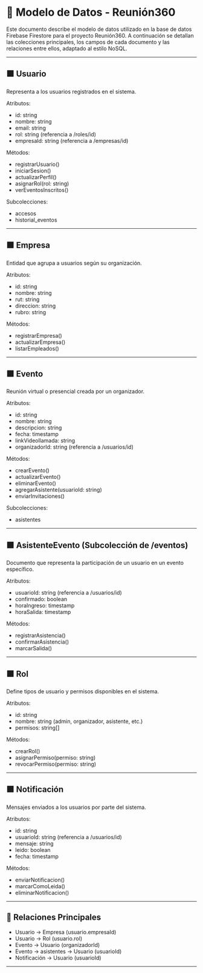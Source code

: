 # 📄 Modelo de Datos - Reunión360

Este documento describe el modelo de datos utilizado en la base de datos Firebase Firestore para el proyecto Reunión360. A continuación se detallan las colecciones principales, los campos de cada documento y las relaciones entre ellos, adaptado al estilo NoSQL.

---

## 🟪 Usuario

Representa a los usuarios registrados en el sistema.

Atributos:
- id: string
- nombre: string
- email: string
- rol: string (referencia a /roles/id)
- empresaId: string (referencia a /empresas/id)

Métodos:
- registrarUsuario()
- iniciarSesion()
- actualizarPerfil()
- asignarRol(rol: string)
- verEventosInscritos()

Subcolecciones:
- accesos
- historial_eventos

---

## 🟪 Empresa

Entidad que agrupa a usuarios según su organización.

Atributos:
- id: string
- nombre: string
- rut: string
- direccion: string
- rubro: string

Métodos:
- registrarEmpresa()
- actualizarEmpresa()
- listarEmpleados()

---

## 🟪 Evento

Reunión virtual o presencial creada por un organizador.

Atributos:
- id: string
- nombre: string
- descripcion: string
- fecha: timestamp
- linkVideollamada: string
- organizadorId: string (referencia a /usuarios/id)

Métodos:
- crearEvento()
- actualizarEvento()
- eliminarEvento()
- agregarAsistente(usuarioId: string)
- enviarInvitaciones()

Subcolecciones:
- asistentes

---

## 🟪 AsistenteEvento (Subcolección de /eventos)

Documento que representa la participación de un usuario en un evento específico.

Atributos:
- usuarioId: string (referencia a /usuarios/id)
- confirmado: boolean
- horaIngreso: timestamp
- horaSalida: timestamp

Métodos:
- registrarAsistencia()
- confirmarAsistencia()
- marcarSalida()

---

## 🟪 Rol

Define tipos de usuario y permisos disponibles en el sistema.

Atributos:
- id: string
- nombre: string (admin, organizador, asistente, etc.)
- permisos: string[]

Métodos:
- crearRol()
- asignarPermiso(permiso: string)
- revocarPermiso(permiso: string)

---

## 🟪 Notificación

Mensajes enviados a los usuarios por parte del sistema.

Atributos:
- id: string
- usuarioId: string (referencia a /usuarios/id)
- mensaje: string
- leido: boolean
- fecha: timestamp

Métodos:
- enviarNotificacion()
- marcarComoLeida()
- eliminarNotificacion()

---

## 🔄 Relaciones Principales

- Usuario → Empresa (usuario.empresaId)
- Usuario → Rol (usuario.rol)
- Evento → Usuario (organizadorId)
- Evento → asistentes → Usuario (usuarioId)
- Notificación → Usuario (usuarioId)

---